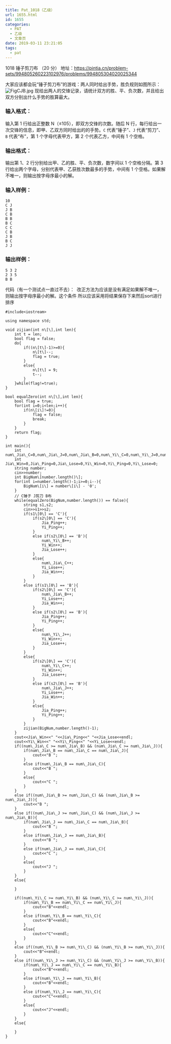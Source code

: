 ```yaml
---
title: Pat_1018（乙级）
url: 1655.html
id: 1655
categories:
  - PAT
  - 乙级
  - 文章页
date: 2019-03-11 23:21:05
tags:
  - pat
---
```


1018 锤子剪刀布 （20 分） 地址：https://pintia.cn/problem-sets/994805260223102976/problems/994805304020025344

大家应该都会玩“锤子剪刀布”的游戏：两人同时给出手势，胜负规则如图所示： ![FigCJB.jpg](https://images.ptausercontent.com/724da598-b37f-4f1f-99b4-71459654ce3a.jpg) 现给出两人的交锋记录，请统计双方的胜、平、负次数，并且给出双方分别出什么手势的胜算最大。

### 输入格式：

输入第 1 行给出正整数 N（≤10​5​​），即双方交锋的次数。随后 N 行，每行给出一次交锋的信息，即甲、乙双方同时给出的的手势。`C` 代表“锤子”、`J` 代表“剪刀”、`B` 代表“布”，第 1 个字母代表甲方，第 2 个代表乙方，中间有 1 个空格。

### 输出格式：

输出第 1、2 行分别给出甲、乙的胜、平、负次数，数字间以 1 个空格分隔。第 3 行给出两个字母，分别代表甲、乙获胜次数最多的手势，中间有 1 个空格。如果解不唯一，则输出按字母序最小的解。

### 输入样例：

    10
    C J
    J B
    C B
    B B
    B C
    C C
    C B
    J B
    B C
    J J
    

### 输出样例：

    5 3 2
    2 3 5
    B B

代码（有一个测试点一直过不去）：  改正方法为应该是没有满足如果解不唯一，则输出按字母序最小的解。这个条件 所以应该采用将结果保存下来然后sort进行排序
```
#include<iostream>

using namespace std;

void zijian(int n\[\],int len){
    int t = len;
    bool flag = false;
    do{
        if((n\[t\]-1)>=0){
            n\[t\]--;
            flag = true;
        }
        else{
            n\[t\] = 9;
            t--;
        }
    }while(flag!=true);
}

bool equalZero(int n\[\],int len){
    bool flag = true;
    for(int i=0;i<len;i++){
        if(n\[i\]!=0){
            flag = false;
            break;
        }
    }
    return flag;
}

int main(){
    int num\_Jia\_C=0,num\_Jia\_J=0,num\_Jia\_B=0,num\_Yi\_C=0,num\_Yi\_J=0,num\_Yi\_B=0;
    int Jia\_Win=0,Jia\_Ping=0,Jia\_Lose=0,Yi\_Win=0,Yi\_Ping=0,Yi\_Lose=0;
    string number;
    cin>>number;
    int BigNum\[number.length()\];
    for(int i=number.length()-1;i>=0;i--){
        BigNum\[i\] = number\[i\] - '0';
    }
    // C锤子 J剪刀 B布
    while(equalZero(BigNum,number.length()) == false){
        string s1,s2;
        cin>>s1>>s2;
        if(s1\[0\] == 'C'){
            if(s2\[0\] == 'C'){
                Jia_Ping++;
                Yi_Ping++;
            }
            else if(s2\[0\] == 'B'){
                num\_Yi\_B++;
                Yi_Win++;
                Jia_Lose++;
            }
            else{
                num\_Jia\_C++;
                Yi_Lose++;
                Jia_Win++;
            }
        }
        else if(s1\[0\] == 'B'){
            if(s2\[0\] == 'C'){
                num\_Jia\_B++;
                Yi_Lose++;
                Jia_Win++;
            }
            else if(s2\[0\] == 'B'){
                Jia_Ping++;
                Yi_Ping++;
            }
            else{
                num\_Yi\_J++;
                Yi_Win++;
                Jia_Lose++;
            }
        }
        else{
            if(s2\[0\] == 'C'){
                num\_Yi\_C++;
                Yi_Win++;
                Jia_Lose++;
            }
            else if(s2\[0\] == 'B'){
                num\_Jia\_J++;
                Yi_Lose++;
                Jia_Win++;
            }
            else{
                Jia_Ping++;
                Yi_Ping++;
            }
        }
        zijian(BigNum,number.length()-1);
    }
    cout<<Jia\_Win<<" "<<Jia\_Ping<<" "<<Jia_Lose<<endl;
    cout<<Yi\_Win<<" "<<Yi\_Ping<<" "<<Yi_Lose<<endl;
    if((num\_Jia\_C >= num\_Jia\_B) && (num\_Jia\_C >= num\_Jia\_J)){
        if(num\_Jia\_B == num\_Jia\_C == num\_Jia\_J){
            cout<<"B ";
        }
        else if(num\_Jia\_B == num\_Jia\_C){
            cout<<"B ";
        }
        else{
            cout<<"C ";
        }
    }
    else if((num\_Jia\_B >= num\_Jia\_C) && (num\_Jia\_B >= num\_Jia\_J)){
        cout<<"B ";
    }
    else if((num\_Jia\_J >= num\_Jia\_C) && (num\_Jia\_J >= num\_Jia\_B)){
        if(num\_Jia\_J == num\_Jia\_C == num\_Jia\_B){
            cout<<"B ";
        }
        else if(num\_Jia\_J == num\_Jia\_B){
            cout<<"B ";
        }
        else if(num\_Jia\_J == num\_Jia\_C){
            cout<<"C ";
        }
        else{
            cout<<"J ";
        }
    }
    else{

    }

    if((num\_Yi\_C >= num\_Yi\_B) && (num\_Yi\_C >= num\_Yi\_J)){
        if(num\_Yi\_B == num\_Yi\_C == num\_Yi\_J){
            cout<<"B"<<endl;
        }
        else if(num\_Yi\_B == num\_Yi\_C){
            cout<<"B"<<endl;
        }
        else{
            cout<<"C"<<endl;
        }
    }
    else if((num\_Yi\_B >= num\_Yi\_C) && (num\_Yi\_B >= num\_Yi\_J)){
        cout<<"B"<<endl;
    }
    else if((num\_Yi\_J >= num\_Yi\_C) && (num\_Yi\_J >= num\_Yi\_B)){
        if(num\_Yi\_J == num\_Yi\_C == num\_Yi\_B){
            cout<<"B"<<endl;
        }
        else if(num\_Yi\_J == num\_Yi\_B){
            cout<<"B"<<endl;
        }
        else if(num\_Yi\_J == num\_Yi\_C){
            cout<<"C"<<endl;
        }
        else{
            cout<<"J"<<endl;
        }
    }
    else{

    }
}
```